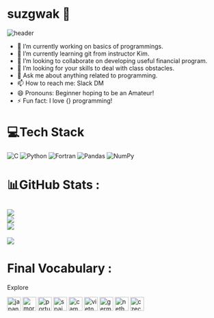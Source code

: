 # suzgwak 👋
![header](https://capsule-render.vercel.app/api?type=rounded&color=timeAuto&height=200&section=header&text=suzgwak&fontSize=60)
 
- 🔭 I’m currently working on basics of programmings.
- 🌱 I’m currently learning git from instructor Kim.
- 👯 I’m looking to collaborate on developing useful financial program.
- 🤔 I’m looking for your skills to deal with class obstacles.
- 💬 Ask me about anything related to programming.
- 📫 How to reach me: Slack DM
- 😄 Pronouns: Beginner hoping to be an Amateur!
- ⚡ Fun fact: I love {} programming!

# 💻Tech Stack
![C](https://img.shields.io/badge/c-%2300599C.svg?style=for-the-badge&logo=c&logoColor=white)   ![Python](https://img.shields.io/badge/python-3670A0?style=for-the-badge&logo=python&logoColor=ffdd54)  ![Fortran](https://img.shields.io/badge/Fortran-%23734F96.svg?style=for-the-badge&logo=fortran&logoColor=white) ![Pandas](https://img.shields.io/badge/pandas-%23150458.svg?style=for-the-badge&logo=pandas&logoColor=white)    ![NumPy](https://img.shields.io/badge/numpy-%23013243.svg?style=for-the-badge&logo=numpy&logoColor=white)

# 📊GitHub Stats :
![](https://github-readme-stats.vercel.app/api?username=Suzgwak&theme=radical&hide_border=false&include_all_commits=false&count_private=false)<br/>![](https://github-readme-streak-stats.herokuapp.com/?user=Suzgwak&theme=radical&hide_border=false)<br/>![](https://github-readme-stats.vercel.app/api/top-langs/?username=Suzgwak&theme=radical&hide_border=false&include_all_commits=false&count_private=false&layout=compact)
---
[![](https://visitcount.itsvg.in/api?id=Suzgwak&icon=0&color=0)](https://visitcount.itsvg.in)

# Final Vocabulary : 
Explore

<img width="32" height="32" src="https://img.icons8.com/color/48/japan.png" alt="japan"/>   <img width="32" height="32" src="https://img.icons8.com/color/48/morocco.png" alt="morocco"/>   <img width="32" height="32" src="https://img.icons8.com/color/48/portugal.png" alt="portugal"/> <img width="32" height="32" src="https://img.icons8.com/color/48/spain.png" alt="spain"/>   <img width="32" height="32" src="https://img.icons8.com/color/48/cambodia.png" alt="cambodia"/> <img width="32" height="32" src="https://img.icons8.com/color/48/vietnam.png" alt="vietnam"/>  <img width="32" height="32" src="https://img.icons8.com/color/48/germany.png" alt="germany"/>   <img width="32" height="32" src="https://img.icons8.com/color/48/netherlands.png" alt="netherlands"/>  <img width="32" height="32" src="https://img.icons8.com/color/48/czech-republic.png" alt="czech-republic"/>